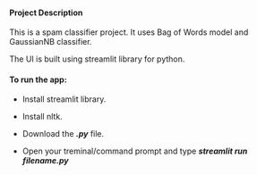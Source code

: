 #### Project Description

This is a spam classifier project. It uses Bag of Words model and GaussianNB classifier.

The UI is built using streamlit library for python.

#### To run the app:
* Install streamlit library.
* Install nltk.

* Download the <b>*.py*</b>  file.

* Open your treminal/command prompt and type <b>*streamlit run filename.py*</b> 
